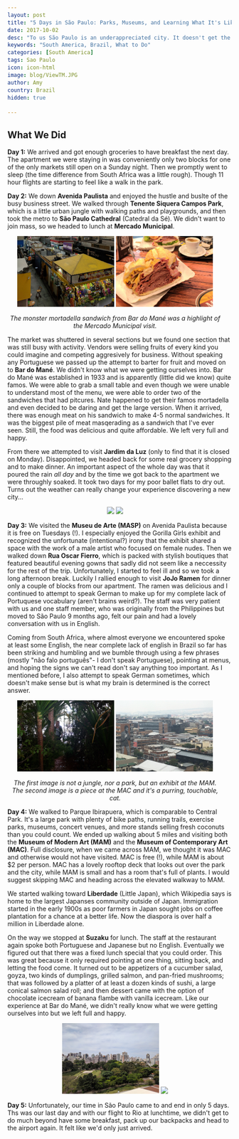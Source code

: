 ```yaml
---
layout: post
title: "5 Days in São Paulo: Parks, Museums, and Learning What It's Like to Not Speak the Language"
date: 2017-10-02
desc: "To us São Paulo is an underappreciated city. It doesn't get the love the Rio does but from our short visit we saw a lot of promise and felt quickly comfortable."
keywords: "South America, Brazil, What to Do"
categories: [South America]
tags: Sao Paulo
icon: icon-html
image: blog/ViewTM.JPG
author: Amy
country: Brazil
hidden: true

---
```


## <i class="fa fa-check-square" aria-hidden="true" style="color:#2495C4;"></i>What We Did 

**Day 1:** We arrived and got enough groceries to have breakfast the next day. The apartment we were staying in was conveniently only two blocks for one of the only markets still open on a Sunday night. Then we promptly went to sleep (the time difference from South Africa was a little rough). Though 11 hour flights are starting to feel like a walk in the park. 

**Day 2:** We down **Avenida Paulista** and enjoyed the hustle and buslte of the busy business street. We walked through **Tenente Siquera Campos Park**, which is a little urban jungle with walking paths and playgrounds, and then took the metro to **São Paulo Cathedral** (Catedral da Sé). We didn't want to join mass, so we headed to lunch at **Mercado Municipal**. 

<div style="text-align: center; max-width: calc(100% - 20px);"><a href="/static/assets/img/blog/Mercado.jpg" target="_blank"><img src="/static/assets/img/blog/Mercado.jpg" width="45%"></a> <a href="/static/assets/img/blog/MeatMonster.jpg" target="_blank"><img src="/static/assets/img/blog/MeatMonster.jpg" width="45%"></a><p><i>The monster mortadella sandwich from Bar do Mané was a highlight of the Mercado Municipal visit.</i></p></div>

The market was shuttered in several sections but we found one section that was still busy with activity. Vendors were selling fruits of every kind you could imagine and competing aggresively for business. Without speaking any Portuguese we passed up the attempt to barter for fruit and moved on to **Bar do Mané**. We didn't know what we were getting ourselves into. Bar do Mané was established in 1933 and is apparently (little did we know) quite famos. We were able to grab a small table and even though we were unable to understand most of the menu, we were able to order two of the sandwiches that had pitcures. Nate happened to get their famos mortadella and even decided to be daring and get the large version. When it arrived, there was enough meat on his sandwich to make 4-5 normal sandwiches. It was the biggest pile of meat masqerading as a sandwich that I've ever seen. Still, the food was delicious and quite affordable. We left very full and happy. 

From there we attempted to visit **Jardim da Luz** (only to find that it is closed on Monday). Disappointed, we headed back for some real grocery shopping and to make dinner. An important aspect of the whole day was that it poured the rain _all day_ and by the time we got back to the apartment we were throughly soaked. It took two days for my poor ballet flats to dry out. Turns out the weather can really change your experience discovering a new city...

<div style="text-align: center; max-width: calc(100% - 20px);"><a href="/static/assets/img/blog/SeCathedral.jpg" target="_blank"><img src="/static/assets/img/bloSeCathedral.jpg" width="45%"></a> <a href="/static/assets/img/blog/GGirls.jpg" target="_blank"><img src="/
static/assets/img/blog/GGirls.jpg" width="45%"></a></div>

**Day 3:** We visited the **Museu de Arte (MASP)** on Avenida Paulista because it is free on Tuesdays (!). I especially enjoyed the Gorilla Girls exhibit and recognized the unfortunate (intentional?) irony that the exhibit shared a space with the work of a male artist who focused on female nudes. Then we walked down **Rua Oscar Fierro**, which is packed with stylish boutiques that featured beautiful evening gowns that sadly did not seem like a neccessity for the rest of the trip. Unfortunately, I started to feel ill and so we took a long afternoon break. Luckily I rallied enough to visit **JoJo Ramen** for dinner only a couple of blocks from our apartment. The ramen was delicious and I continued to attempt to speak German to make up for my complete lack of Portuquese vocabulary (aren't brains weird?). The staff was very patient with us and one staff member, who was originally from the Philippines but moved to São Paulo 9 months ago, felt our pain and had a lovely conversation with us in English. 

Coming from South Africa, where almost everyone we encountered spoke at least some English, the near complete lack of english in Brazil so far has been striking and humbling and we bumble through using a few phrases (mostly "não falo português"- I don't speak Portuguese), pointing at menus, and hoping the signs we can't read don't say anything too important. As I mentioned before, I also attempt to speak German sometimes, which doesn't make sense but is what my brain is determined is the correct answer. 

<div style="text-align: center; max-width: calc(100% - 20px);"><a href="/static/assets/img/blog/PlantRoom.jpg" target="_blank"><img src="/static/assets/img/blog/PlantRoom.jpg" width="45%"></a> <a href="/static/assets/img/blog/CatArt.jpg" target="_blank"><img src="/static/assets/img/blog/CatArt.jpg" width="45%"></a><p><i>The first image is not a jungle, nor a park, but an exhibit at the MAM. The second image is a piece at the MAC and it's a purring, touchable, cat.</i></p></div>

**Day 4:** We walked to Parque Ibirapuera, which is comparable to Central Park. It's a large park with plenty of bike paths, running trails, exercise parks, museums, concert venues, and more stands selling fresh coconuts than you could count. We ended up walking about 5 miles and visiting both the **Museum of Modern Art (MAM)** and the **Museum of Contemporary Art (MAC)**. Full disclosure, when we came across MAM, we thought it was MAC and otherwise would not have visited. MAC is free (!), while MAM is about $2 per person. MAC has a lovely rooftop deck that looks out over the park and the city, while MAM is small and has a room that's full of plants. I would suggest skipping MAC and heading across the elevated walkway to MAM. 

We started walking toward **Liberdade** (Little Japan), which Wikipedia says is home to the largest Japanses community outside of Japan. Immigration started in the early 1900s as poor farmers in Japan sought jobs on coffee plantation for a chance at a better life. Now the diaspora is over half a million in Liberdade alone. 

On the way we stopped at **Suzaku** for lunch. The staff at the restaurant again spoke both Portuguese and Japanese but no English. Eventually we figured out that there was a fixed lunch special that you could order. This was great because it only required pointing at one thing, sitting back, and letting the food come. It turned out to be appetizers of a cucumber salad, goyza, two kinds of dumplings, grilled salmon, and pan-fried mushrooms; that was followed by a platter of at least a dozen kinds of sushi, a large conical salmon salad roll; and then dessert came with the option of chocolate icecream of banana flambe with vanilla icecream. Like our experience at Bar do Mané, we didn't really know what we were getting ourselves into but we left full and happy.  

<div style="text-align: center; max-width: calc(100% - 20px);"><a href="/static/assets/img/blog/SPSkyline.jpg" target="_blank"><img src="/static/assets/img/blog/SPSkyline.jpg" width="45%"></a> <a href="/static/assets/img/blog/Liberdade.jpeg" target="_blank"><img src="/static/assets/img/blog/Liberdade.jpeg" width="45%"></a></div>

**Day 5:** Unfortunately, our time in São Paulo came to and end in only 5 days. Ths was our last day and with our flight to Rio at lunchtime, we didn't get to do much beyond have some breakfast, pack up our backpacks and head to the airport again. It felt like we'd only just arrived. 
